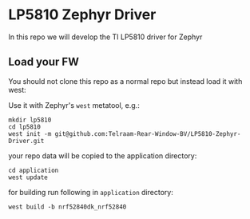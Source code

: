 # LP5810 Zephyr Driver

In this repo we will develop the TI LP5810 driver for Zephyr

## Load your FW
You should not clone this repo as a normal repo but instead load it with west:

Use it with Zephyr's `west` metatool, e.g.:
```
mkdir lp5810
cd lp5810
west init -m git@github.com:Telraam-Rear-Window-BV/LP5810-Zephyr-Driver.git
```
your repo data will be copied to the application directory:
```
cd application
west update
```

for building run following in `application` directory:
```
west build -b nrf52840dk_nrf52840
```

